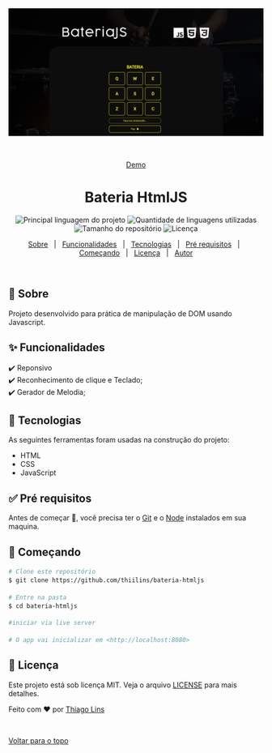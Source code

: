 ﻿<div align="center" id="top"> 
  <img src="./.github/cover.png" alt="Bateria HtmlJS" />

&#xa0;

<a href="https://tgpro.site/bateria_js">Demo</a>

</div>

<h1 align="center">Bateria HtmlJS</h1>

<p align="center">
  <img alt="Principal linguagem do projeto" src="https://img.shields.io/github/languages/top/thiilins/bateria-htmljs?color=56BEB8">

  <img alt="Quantidade de linguagens utilizadas" src="https://img.shields.io/github/languages/count/thiilins/bateria-htmljs?color=56BEB8">

  <img alt="Tamanho do repositório" src="https://img.shields.io/github/repo-size/thiilins/bateria-htmljs?color=56BEB8">

  <img alt="Licença" src="https://img.shields.io/github/license/thiilins/bateria-htmljs?color=56BEB8">

</p>

<p align="center">
  <a href="#dart-sobre">Sobre</a> &#xa0; | &#xa0; 
  <a href="#sparkles-funcionalidades">Funcionalidades</a> &#xa0; | &#xa0;
  <a href="#rocket-tecnologias">Tecnologias</a> &#xa0; | &#xa0;
  <a href="#white_check_mark-pré-requesitos">Pré requisitos</a> &#xa0; | &#xa0;
  <a href="#checkered_flag-começando">Começando</a> &#xa0; | &#xa0;
  <a href="#memo-licença">Licença</a> &#xa0; | &#xa0;
  <a href="https://github.com/thiilins" target="_blank">Autor</a>
</p>

<br>

## :dart: Sobre

Projeto desenvolvido para prática de manipulação de DOM usando Javascript.

## :sparkles: Funcionalidades

:heavy_check_mark: Reponsivo\
:heavy_check_mark: Reconhecimento de clique e Teclado;\
:heavy_check_mark: Gerador de Melodia;

## :rocket: Tecnologias

As seguintes ferramentas foram usadas na construção do projeto:

- HTML
- CSS
- JavaScript

## :white_check_mark: Pré requisitos

Antes de começar :checkered_flag:, você precisa ter o [Git](https://git-scm.com) e o [Node](https://nodejs.org/en/) instalados em sua maquina.

## :checkered_flag: Começando

```bash
# Clone este repositório
$ git clone https://github.com/thiilins/bateria-htmljs

# Entre na pasta
$ cd bateria-htmljs

#iniciar via live server

# O app vai inicializar em <http://localhost:8080>
```

## :memo: Licença

Este projeto está sob licença MIT. Veja o arquivo [LICENSE](LICENSE.md) para mais detalhes.

Feito com :heart: por <a href="https://github.com/thiilins" target="_blank">Thiago Lins</a>

&#xa0;

<a href="#top">Voltar para o topo</a>
